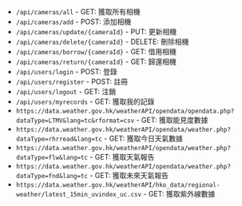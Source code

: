 - `/api/cameras/all` - GET: 獲取所有相機
- `/api/cameras/add` - POST: 添加相機
- `/api/cameras/update/{cameraId}` - PUT: 更新相機
- `/api/cameras/delete/{cameraId}` - DELETE: 刪除相機
- `/api/cameras/borrow/{cameraId}` - GET: 借用相機
- `/api/cameras/return/{cameraId}` - GET: 歸還相機
- `/api/users/login` - POST: 登錄
- `/api/users/register` - POST: 註冊
- `/api/users/logout` - GET: 注銷
- `/api/users/myrecords` - GET: 獲取我的記錄
- `https://data.weather.gov.hk/weatherAPI/opendata/opendata.php?dataType=LTMV&lang=tc&rformat=csv` - GET: 獲取能見度數據
- `https://data.weather.gov.hk/weatherAPI/opendata/weather.php?dataType=rhrread&lang=tc` - GET: 獲取今日天氣數據
- `https://data.weather.gov.hk/weatherAPI/opendata/weather.php?dataType=flw&lang=tc` - GET: 獲取天氣報告
- `https://data.weather.gov.hk/weatherAPI/opendata/weather.php?dataType=fnd&lang=tc` - GET: 獲取未來天氣報告
- `https://data.weather.gov.hk/weatherAPI/hko_data/regional-weather/latest_15min_uvindex_uc.csv` - GET: 獲取紫外線數據
